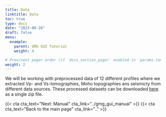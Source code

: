 ```yaml
---
title: Data
linktitle: Data
toc: true
type: docs
date: "2023-08-28"
draft: false
menu:
  example:
    parent: GMG GUI Tutorial
    weight: 4

# Prev/next pager order (if `docs_section_pager` enabled in `params.toml`)
weight: 2
---
```


We will be working with preprocessed data of 12 different profiles where we extracted Vp- and Vs-tomographies, Moho topographies ans seismicty from different data sources. These processed datasets can be downloaded [here](https://myfiles.uni-bayreuth.de/filr/public-link/file-download/043490a48a3aba9d018a4574bb3d1cd7/81261/3631492212628888140/ProfileData.zip) as a single zip file.


{{< cta cta_text="Next: Manual" cta_link="../gmg_gui_manual" >}} 
{{< cta cta_text="Back to the main page" cta_link=".." >}} 




